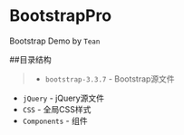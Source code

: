 # BootstrapPro
Bootstrap Demo by `Tean`

##目录结构

> + `bootstrap-3.3.7` - Bootstrap源文件
+ `jQuery` - jQuery源文件
+ `CSS` - 全局CSS样式
+ `Components` - 组件

